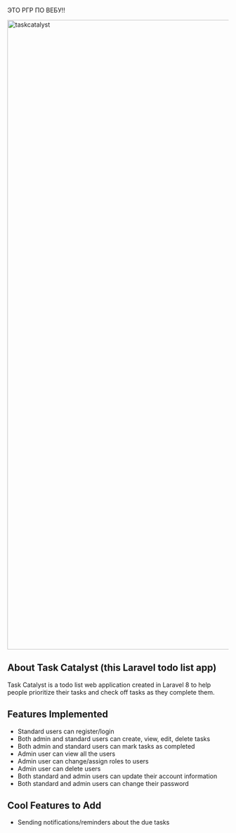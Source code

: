 ЭТО РГР ПО ВЕБУ!!

<img width="1434" alt="taskcatalyst" src="https://user-images.githubusercontent.com/62199230/114421215-5c9b4e80-9bb5-11eb-9e82-a75b289375e7.png">


## About Task Catalyst (this Laravel todo list app)

Task Catalyst is a todo list web application created in Laravel 8 to help people prioritize their tasks and check off tasks as they complete them. 

## Features Implemented

* Standard users can register/login
* Both admin and standard users can create, view, edit, delete tasks
* Both admin and standard users can mark tasks as completed 
* Admin user can view all the users
* Admin user can change/assign roles to users
* Admin user can delete users 
* Both standard and admin users can update their account information
* Both standard and admin users can change their password 

## Cool Features to Add

* Sending notifications/reminders about the due tasks
